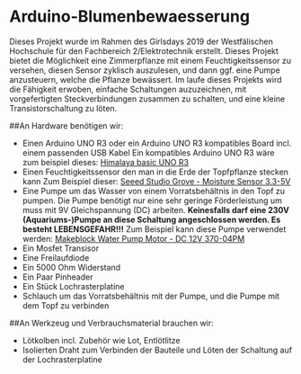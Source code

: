 # Arduino-Blumenbewaesserung
Dieses Projekt wurde im Rahmen des Girlsdays 2019 der Westfälischen Hochschule für den Fachbereich  2/Elektrotechnik erstellt. Dieses Projekt bietet die Möglichkeit eine Zimmerpflanze mit einem Feuchtigkeitssensor zu versehen, diesen Sensor zyklisch auszulesen, und dann ggf. eine Pumpe anzusteuern, welche die Pflanze bewässert.
Im laufe dieses Projekts wird die Fähigkeit erwoben, einfache Schaltungen auzuzeichnen, mit vorgefertigten Steckverbindungen zusammen zu schalten, und eine kleine Transistorschaltung zu löten.

##An Hardware benötigen wir:
* Einen Arduino UNO R3 oder ein Arduino UNO R3 kompatibles Board incl. einem passenden USB Kabel
  Ein kompatibles Arduino UNO R3 wäre zum beispiel dieses: [Himalaya basic UNO R3](https://www.conrad.de/de/himalaya-basic-uno-r3-atmega328p-board-atmega16u2-mit-usb-kabel-arduino-uno-r3-kompatibel-802287391.html)
* Einen Feuchtigkeitssensor den man in die Erde der Topfpflanze stecken kann
  Zum Beispiel dieser: [Seeed Studio Grove - Moisture Sensor 3.3-5V](https://www.conrad.de/de/himalaya-basic-uno-r3-atmega328p-board-atmega16u2-mit-usb-kabel-arduino-uno-r3-kompatibel-802287391.html)
* Eine Pumpe um das Wasser von einem Vorratsbehältnis in den Topf zu pumpen. Die Pumpe benötigt nur eine sehr geringe Förderleistung um muss mit 9V Gleichspannung (DC) arbeiten. 
**Keinesfalls darf eine 230V (Aquariums-)Pumpe an diese Schaltung angeschlossen werden. Es besteht LEBENSGEFAHR!!!**
Zum Beispiel kann diese Pumpe verwendet werden: [Makeblock Water Pump Motor - DC 12V 370-04PM](https://www.conrad.de/de/makeblock-water-pump-motor-dc-12v-370-04pm-802556245.html)
* Ein Mosfet Transisor
* Eine Freilaufdiode
* Ein 5000 Ohm Widerstand
* Ein Paar Pinheader
* Ein Stück Lochrasterplatine
* Schlauch um das Vorratsbehältnis mit der Pumpe, und die Pumpe mit dem Topf zu verbinden

##An Werkzeug und Verbrauchsmaterial brauchen wir:
* Lötkolben incl. Zubehör wie Lot, Entlötlitze
* Isolierten Draht zum Verbinden der Bauteile und Löten der Schaltung auf der Lochrasterplatine
